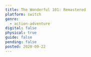 ```yaml
---
title: The Wonderful 101: Remastered
platform: switch
genre:
  - action-adventure
digital: false
physical: true
guide: false
pending: false
posted: 2020-09-22
---
```

